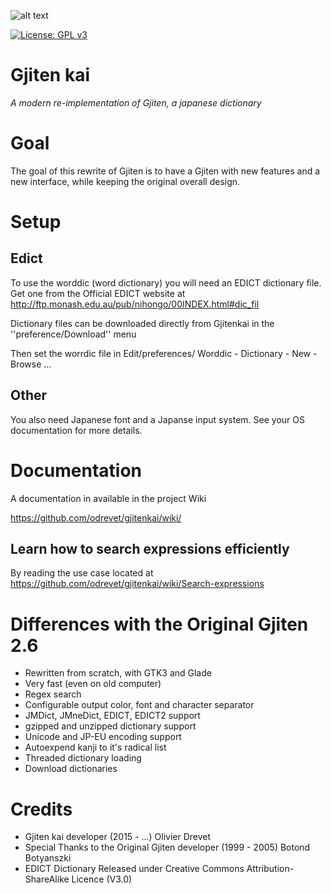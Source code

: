 ![alt text](https://raw.githubusercontent.com/odrevet/gjitenkai/master/gjitenkai/gjitenkai.png)

[![License: GPL v3](https://img.shields.io/badge/License-GPL%20v3-blue.svg)](https://www.gnu.org/licenses/gpl-3.0)


# Gjiten kai

<i>A modern re-implementation of Gjiten, a japanese dictionary</i>

# Goal
The goal of this rewrite of Gjiten is to have a Gjiten with new features and a
new interface, while keeping the original overall design. 

# Setup

## Edict 
To use the worddic (word dictionary) you will need an EDICT dictionary file.
Get one from the Official EDICT website at 
http://ftp.monash.edu.au/pub/nihongo/00INDEX.html#dic_fil

Dictionary files can be downloaded directly from Gjitenkai in the ''preference/Download'' menu

Then set the worrdic file in Edit/preferences/ Worddic - Dictionary - New - Browse ...  

## Other

You also need Japanese font and a Japanse input system. See your OS documentation
for more details. 

# Documentation

A documentation in available in the project Wiki 

https://github.com/odrevet/gjitenkai/wiki/

## Learn how to search expressions efficiently

By reading the use case located at https://github.com/odrevet/gjitenkai/wiki/Search-expressions

# Differences with the Original Gjiten 2.6

* Rewritten from scratch, with GTK3 and Glade
* Very fast (even on old computer)
* Regex search
* Configurable output color, font and character separator
* JMDict, JMneDict, EDICT, EDICT2 support
* gzipped and unzipped dictionary support
* Unicode and JP-EU encoding support
* Autoexpend kanji to it's radical list
* Threaded dictionary loading 
* Download dictionaries 

# Credits
* Gjiten kai developer (2015 - ...) Olivier Drevet
* Special Thanks to the Original Gjiten developer (1999 - 2005) Botond Botyanszki 
* EDICT Dictionary Released under Creative Commons Attribution-ShareAlike Licence (V3.0)
